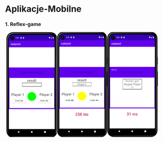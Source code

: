 # Aplikacje-Mobilne
### 1. Reflex-game
<div style="display:flex;justify-content:center;">
    <img src="img/rg1.png" alt="Reflex-game" style="width:33%;">
    <img src="img/rg2.png" alt="Reflex-game" style="width:33%;">
    <img src="img/rg3.png" alt="Reflex-game" style="width:33%;">
</div>
